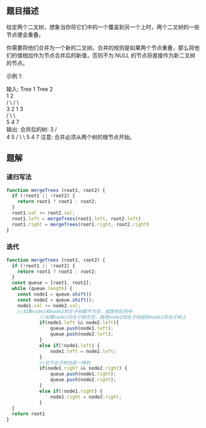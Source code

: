 ## 题目描述
给定两个二叉树，想象当你将它们中的一个覆盖到另一个上时，两个二叉树的一些节点便会重叠。

你需要将他们合并为一个新的二叉树。合并的规则是如果两个节点重叠，那么将他们的值相加作为节点合并后的新值，否则不为 NULL 的节点将直接作为新二叉树的节点。

示例 1:

输入: 
	Tree 1                     Tree 2                  
          1                       2   
         / \                    /  \                      
        3   2                   1   3                        
       /                        \   \                      
      5                          4   7                  
输出: 
合并后的树:
	     3
	    / \
	   4   5
	  / \   \ 
	 5   4   7
注意: 合并必须从两个树的根节点开始。

## 题解
### 递归写法
```javascript
function mergeTrees (root1, root2) { 
  if (!root1 || !root2) { 
    return root1 ? root1 : root2;
  }
  root1.val += root2.val;
  root1.left = mergeTrees(root1.left, root2.left)
  root1.right = mergeTrees(root1.right, root2.right)
}
```
### 迭代
```javascript
function mergeTrees (root1, root2) { 
  if (!root1 || !root2) { 
    return root1 ? root1 : root2;
  }
  const queue = [root1, root2];
  while (queue.length) { 
    const node1 = queue.shift()
    const node2 = queue.shift();
    node1.val += node2.val;
    //如果node1和node2的左子树都不为空，就放到队列中
			//如果node1的左子树为空，就把node2的左子树挂到node1的左子树上
			if(node1.left && node2.left){
				queue.push(node1.left);
				queue.push(node2.left);
			}
			else if(!node1.left) {
				node1.left = node2.left;
			}
			//对于右子树也是一样的
			if(node1.right && node2.right) {
				queue.push(node1.right);
				queue.push(node2.right);
			}
			else if(!node1.right) {
				node1.right = node2.right;
			}
  }
  return root1
}
```